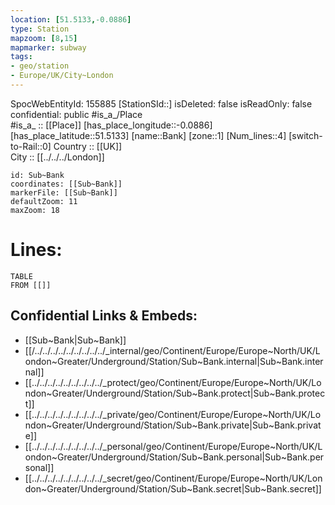 ```yaml
---
location: [51.5133,-0.0886] 
type: Station 
mapzoom: [8,15] 
mapmarker: subway 
tags:
- geo/station
- Europe/UK/City~London
---
```

SpocWebEntityId: 155885
[StationSId::] 
isDeleted: false
isReadOnly: false
confidential: public
#is_a_/Place  
#is_a_ :: [[Place]] 
[has_place_longitude::-0.0886] 
[has_place_latitude::51.5133] 
[name::Bank] 
[zone::1] 
[Num_lines::4] 
[switch-to-Rail::0] 
Country :: [[UK]]  
City :: [[../../../London]]  


```leaflet
id: Sub~Bank
coordinates: [[Sub~Bank]] 
markerFile: [[Sub~Bank]] 
defaultZoom: 11 
maxZoom: 18
```


# Lines: 
```dataview
TABLE 
FROM [[]] 
```

## Confidential Links & Embeds: 
- [[Sub~Bank|Sub~Bank]]
- [[/../../../../../../../../../_internal/geo/Continent/Europe/Europe~North/UK/London~Greater/Underground/Station/Sub~Bank.internal|Sub~Bank.internal]] 
- [[../../../../../../../../../_protect/geo/Continent/Europe/Europe~North/UK/London~Greater/Underground/Station/Sub~Bank.protect|Sub~Bank.protect]] 
- [[../../../../../../../../../_private/geo/Continent/Europe/Europe~North/UK/London~Greater/Underground/Station/Sub~Bank.private|Sub~Bank.private]] 
- [[../../../../../../../../../_personal/geo/Continent/Europe/Europe~North/UK/London~Greater/Underground/Station/Sub~Bank.personal|Sub~Bank.personal]] 
- [[../../../../../../../../../_secret/geo/Continent/Europe/Europe~North/UK/London~Greater/Underground/Station/Sub~Bank.secret|Sub~Bank.secret]] 
